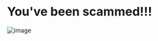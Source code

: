 # You've been scammed!!!

![image](https://github.com/spudMelf/spudMelf.github.io/assets/65989622/0ce4c9db-b6a6-4802-b831-5bdf59dc0659)
